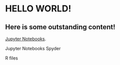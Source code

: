 ---
---

# HELLO WORLD!
## Here is some outstanding content! 

[Jupyter Notebooks](./Jupyter.html).

Jupyter Notebooks
Spyder

R files


